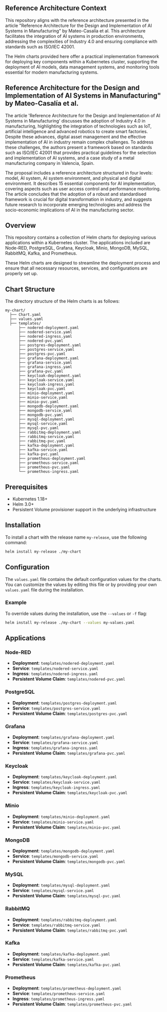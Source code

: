 ## Reference Architecture Context

This repository aligns with the reference architecture presented in the article "Reference Architecture for the Design and Implementation of AI Systems in Manufacturing" by Mateo-Casalía et al. This architecture facilitates the integration of AI systems in production environments, addressing the complexities of Industry 4.0 and ensuring compliance with standards such as ISO/IEC 42001.

The Helm charts provided here offer a practical implementation framework for deploying key components within a Kubernetes cluster, supporting the deployment of AI models, data management systems, and monitoring tools essential for modern manufacturing systems.

## Reference Architecture for the Design and Implementation of AI Systems in Manufacturing" by Mateo-Casalía et al.

The article 'Reference Architecture for the Design and Implementation of AI Systems in Manufacturing' discusses the adoption of Industry 4.0 in manufacturing, highlighting the integration of technologies such as IoT, artificial intelligence and advanced robotics to create smart factories. Despite these advances, digital asset management and the effective implementation of AI in industry remain complex challenges. To address these challenges, the authors present a framework based on standards such as ISO/IEC 42001 that provides practical guidelines for the selection and implementation of AI systems, and a case study of a metal manufacturing company in Valencia, Spain.

The proposal includes a reference architecture structured in four levels: model, AI system, AI system environment, and physical and digital environment. It describes 15 essential components for AI implementation, covering aspects such as user access control and performance monitoring. The article concludes that the adoption of a robust and standardised framework is crucial for digital transformation in industry, and suggests future research to incorporate emerging technologies and address the socio-economic implications of AI in the manufacturing sector.

## Overview

This repository contains a collection of Helm charts for deploying various applications within a Kubernetes cluster. The applications included are Node-RED, PostgreSQL, Grafana, Keycloak, Minio, MongoDB, MySQL, RabbitMQ, Kafka, and Prometheus.

These Helm charts are designed to streamline the deployment process and ensure that all necessary resources, services, and configurations are properly set up.

## Chart Structure

The directory structure of the Helm charts is as follows:

```
my-chart/
  ├── Chart.yaml
  ├── values.yaml
  ├── templates/
      ├── nodered-deployment.yaml
      ├── nodered-service.yaml
      ├── nodered-ingress.yaml
      ├── nodered-pvc.yaml
      ├── postgres-deployment.yaml
      ├── postgres-service.yaml
      ├── postgres-pvc.yaml
      ├── grafana-deployment.yaml
      ├── grafana-service.yaml
      ├── grafana-ingress.yaml
      ├── grafana-pvc.yaml
      ├── keycloak-deployment.yaml
      ├── keycloak-service.yaml
      ├── keycloak-ingress.yaml
      ├── keycloak-pvc.yaml
      ├── minio-deployment.yaml
      ├── minio-service.yaml
      ├── minio-pvc.yaml
      ├── mongodb-deployment.yaml
      ├── mongodb-service.yaml
      ├── mongodb-pvc.yaml
      ├── mysql-deployment.yaml
      ├── mysql-service.yaml
      ├── mysql-pvc.yaml
      ├── rabbitmq-deployment.yaml
      ├── rabbitmq-service.yaml
      ├── rabbitmq-pvc.yaml
      ├── kafka-deployment.yaml
      ├── kafka-service.yaml
      ├── kafka-pvc.yaml
      ├── prometheus-deployment.yaml
      ├── prometheus-service.yaml
      ├── prometheus-pvc.yaml
      └── prometheus-ingress.yaml
```

## Prerequisites

- Kubernetes 1.18+
- Helm 3.0+
- Persistent Volume provisioner support in the underlying infrastructure

## Installation

To install a chart with the release name `my-release`, use the following command:

```sh
helm install my-release ./my-chart
```

## Configuration

The `values.yaml` file contains the default configuration values for the charts. You can customize the values by editing this file or by providing your own `values.yaml` file during the installation.

### Example

To override values during the installation, use the `--values` or `-f` flag:

```sh
helm install my-release ./my-chart --values my-values.yaml
```

## Applications

### Node-RED

- **Deployment**: `templates/nodered-deployment.yaml`
- **Service**: `templates/nodered-service.yaml`
- **Ingress**: `templates/nodered-ingress.yaml`
- **Persistent Volume Claim**: `templates/nodered-pvc.yaml`

### PostgreSQL

- **Deployment**: `templates/postgres-deployment.yaml`
- **Service**: `templates/postgres-service.yaml`
- **Persistent Volume Claim**: `templates/postgres-pvc.yaml`

### Grafana

- **Deployment**: `templates/grafana-deployment.yaml`
- **Service**: `templates/grafana-service.yaml`
- **Ingress**: `templates/grafana-ingress.yaml`
- **Persistent Volume Claim**: `templates/grafana-pvc.yaml`

### Keycloak

- **Deployment**: `templates/keycloak-deployment.yaml`
- **Service**: `templates/keycloak-service.yaml`
- **Ingress**: `templates/keycloak-ingress.yaml`
- **Persistent Volume Claim**: `templates/keycloak-pvc.yaml`

### Minio

- **Deployment**: `templates/minio-deployment.yaml`
- **Service**: `templates/minio-service.yaml`
- **Persistent Volume Claim**: `templates/minio-pvc.yaml`

### MongoDB

- **Deployment**: `templates/mongodb-deployment.yaml`
- **Service**: `templates/mongodb-service.yaml`
- **Persistent Volume Claim**: `templates/mongodb-pvc.yaml`

### MySQL

- **Deployment**: `templates/mysql-deployment.yaml`
- **Service**: `templates/mysql-service.yaml`
- **Persistent Volume Claim**: `templates/mysql-pvc.yaml`

### RabbitMQ

- **Deployment**: `templates/rabbitmq-deployment.yaml`
- **Service**: `templates/rabbitmq-service.yaml`
- **Persistent Volume Claim**: `templates/rabbitmq-pvc.yaml`

### Kafka

- **Deployment**: `templates/kafka-deployment.yaml`
- **Service**: `templates/kafka-service.yaml`
- **Persistent Volume Claim**: `templates/kafka-pvc.yaml`

### Prometheus

- **Deployment**: `templates/prometheus-deployment.yaml`
- **Service**: `templates/prometheus-service.yaml`
- **Ingress**: `templates/prometheus-ingress.yaml`
- **Persistent Volume Claim**: `templates/prometheus-pvc.yaml`



